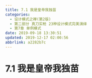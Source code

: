 ```yaml
---
title: 7.1 我是皇帝我独苗
categories: 
  - 设计模式之禅(第2版)
  - 第二部分 真刀实枪 23种设计模式完美演绎
  - 第7章 单例模式
date: 2019-09-18 13:30:51
updated: 2019-12-17 02:00:56
abbrlink: a2282b7c
---
```

# 7.1 我是皇帝我独苗 #
